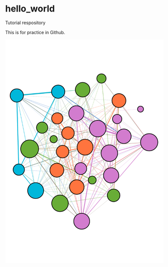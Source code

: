 # hello_world
Tutorial respository

This is for practice in Github.

![Image of Beetle Network](Images/PDF_beetle_fomica_group_C3_period_2.png)
